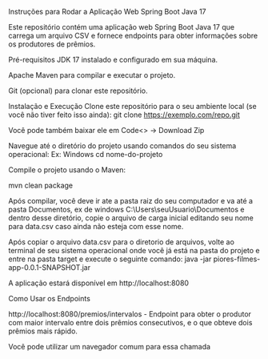 Instruções para Rodar a Aplicação Web Spring Boot Java 17

Este repositório contém uma aplicação web Spring Boot Java 17 que carrega um arquivo CSV e fornece endpoints para obter informações sobre os produtores de prêmios.

Pré-requisitos JDK 17 instalado e configurado em sua máquina.

Apache Maven para compilar e executar o projeto.

Git (opcional) para clonar este repositório.

Instalação e Execução Clone este repositório para o seu ambiente local (se você não tiver feito isso ainda): git clone https://exemplo.com/repo.git

Você pode também baixar ele em Code<> -> Download Zip

Navegue até o diretório do projeto usando comandos do seu sistema operacional: Ex: Windows cd nome-do-projeto

Compile o projeto usando o Maven:

mvn clean package

Após compilar, você deve ir ate a pasta raiz do seu computador e va até a pasta Documentos, ex de windows C:\Users\seuUsuario\Documentos e dentro desse diretório, copie o arquivo de carga inicial editando seu nome para data.csv caso ainda não esteja com esse nome.

Após copiar o arquivo data.csv para o diretorio de arquivos, volte ao terminal de seu sistema operacional onde você já está na pasta do projeto e entre na pasta target e execute o seguinte comando: java -jar piores-filmes-app-0.0.1-SNAPSHOT.jar

A aplicação estará disponível em http://localhost:8080

Como Usar os Endpoints

http://localhost:8080/premios/intervalos - Endpoint para obter o produtor com maior intervalo entre dois prêmios consecutivos, e o que obteve dois prêmios mais rápido.

Você pode utilizar um navegador comum para essa chamada